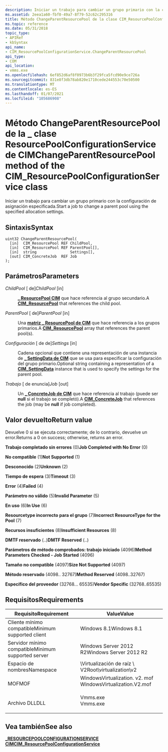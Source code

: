 ```yaml
---
description: Iniciar un trabajo para cambiar un grupo primario con la configuración de asignación especificada.
ms.assetid: 2eea1a60-fbf0-49a7-8f79-52c62c295316
title: Método ChangeParentResourcePool de la clase CIM_ResourcePoolConfigurationService
ms.topic: reference
ms.date: 05/31/2018
topic_type:
- APIRef
- kbSyntax
api_name:
- CIM_ResourcePoolConfigurationService.ChangeParentResourcePool
api_type:
- COM
api_location:
- vmms.exe
ms.openlocfilehash: 6ef852d6af8f0973b6b3f29fca5fcd90e9ce726a
ms.sourcegitcommit: 831e8f3db78ab820e1710cede244553c70e50500
ms.translationtype: MT
ms.contentlocale: es-ES
ms.lasthandoff: 01/07/2021
ms.locfileid: "105686908"
---
```

# <a name="changeparentresourcepool-method-of-the-cim_resourcepoolconfigurationservice-class"></a><span data-ttu-id="a9ba3-103">Método ChangeParentResourcePool de la \_ clase ResourcePoolConfigurationService de CIM</span><span class="sxs-lookup"><span data-stu-id="a9ba3-103">ChangeParentResourcePool method of the CIM\_ResourcePoolConfigurationService class</span></span>

<span data-ttu-id="a9ba3-104">Iniciar un trabajo para cambiar un grupo primario con la configuración de asignación especificada.</span><span class="sxs-lookup"><span data-stu-id="a9ba3-104">Start a job to change a parent pool using the specified allocation settings.</span></span>

## <a name="syntax"></a><span data-ttu-id="a9ba3-105">Sintaxis</span><span class="sxs-lookup"><span data-stu-id="a9ba3-105">Syntax</span></span>


```mof
uint32 ChangeParentResourcePool(
  [in]  CIM_ResourcePool REF ChildPool,
  [in]  CIM_ResourcePool REF ParentPool[],
  [in]  string               Settings[],
  [out] CIM_ConcreteJob  REF Job
);
```



## <a name="parameters"></a><span data-ttu-id="a9ba3-106">Parámetros</span><span class="sxs-lookup"><span data-stu-id="a9ba3-106">Parameters</span></span>

<dl> <dt>

<span data-ttu-id="a9ba3-107">*ChildPool* \[ de\]</span><span class="sxs-lookup"><span data-stu-id="a9ba3-107">*ChildPool* \[in\]</span></span>
</dt> <dd>

<span data-ttu-id="a9ba3-108">[**\_ ResourcePool CIM**](cim-resourcepool.md) que hace referencia al grupo secundario.</span><span class="sxs-lookup"><span data-stu-id="a9ba3-108">A [**CIM\_ResourcePool**](cim-resourcepool.md) that references the child pool.</span></span>

</dd> <dt>

<span data-ttu-id="a9ba3-109">*ParentPool* \[ de\]</span><span class="sxs-lookup"><span data-stu-id="a9ba3-109">*ParentPool* \[in\]</span></span>
</dt> <dd>

<span data-ttu-id="a9ba3-110">Una [**matriz \_ ResourcePool de CIM**](cim-resourcepool.md) que hace referencia a los grupos primarios.</span><span class="sxs-lookup"><span data-stu-id="a9ba3-110">A [**CIM\_ResourcePool**](cim-resourcepool.md) array that references the parent pool(s).</span></span>

</dd> <dt>

<span data-ttu-id="a9ba3-111">*Configuración* \[ de de\]</span><span class="sxs-lookup"><span data-stu-id="a9ba3-111">*Settings* \[in\]</span></span>
</dt> <dd>

<span data-ttu-id="a9ba3-112">Cadena opcional que contiene una representación de una instancia de [**\_ SettingData de CIM**](cim-settingdata.md) que se usa para especificar la configuración del grupo primario.</span><span class="sxs-lookup"><span data-stu-id="a9ba3-112">Optional string containing a representation of a [**CIM\_SettingData**](cim-settingdata.md) instance that is used to specify the settings for the parent pool.</span></span>

</dd> <dt>

<span data-ttu-id="a9ba3-113">*Trabajo* \[ de enuncia\]</span><span class="sxs-lookup"><span data-stu-id="a9ba3-113">*Job* \[out\]</span></span>
</dt> <dd>

<span data-ttu-id="a9ba3-114">Un [**\_ ConcreteJob de CIM**](cim-concretejob.md) que hace referencia al trabajo (puede ser **null** si el trabajo se completó).</span><span class="sxs-lookup"><span data-stu-id="a9ba3-114">A [**CIM\_ConcreteJob**](cim-concretejob.md) that references the job (may be **null** if job completed).</span></span>

</dd> </dl>

## <a name="return-value"></a><span data-ttu-id="a9ba3-115">Valor devuelto</span><span class="sxs-lookup"><span data-stu-id="a9ba3-115">Return value</span></span>

<span data-ttu-id="a9ba3-116">Devuelve 0 si se ejecuta correctamente; de lo contrario, devuelve un error.</span><span class="sxs-lookup"><span data-stu-id="a9ba3-116">Returns a 0 on success; otherwise, returns an error.</span></span>

<dl> <dt>

<span data-ttu-id="a9ba3-117">**Trabajo completado sin errores** (0)</span><span class="sxs-lookup"><span data-stu-id="a9ba3-117">**Job Completed with No Error** (0)</span></span>
</dt> <dt>

<span data-ttu-id="a9ba3-118">**No compatible** (1)</span><span class="sxs-lookup"><span data-stu-id="a9ba3-118">**Not Supported** (1)</span></span>
</dt> <dt>

<span data-ttu-id="a9ba3-119">**Desconocido** (2)</span><span class="sxs-lookup"><span data-stu-id="a9ba3-119">**Unknown** (2)</span></span>
</dt> <dt>

<span data-ttu-id="a9ba3-120">**Tiempo de espera** (3)</span><span class="sxs-lookup"><span data-stu-id="a9ba3-120">**Timeout** (3)</span></span>
</dt> <dt>

<span data-ttu-id="a9ba3-121">**Error** (4)</span><span class="sxs-lookup"><span data-stu-id="a9ba3-121">**Failed** (4)</span></span>
</dt> <dt>

<span data-ttu-id="a9ba3-122">**Parámetro no válido** (5)</span><span class="sxs-lookup"><span data-stu-id="a9ba3-122">**Invalid Parameter** (5)</span></span>
</dt> <dt>

<span data-ttu-id="a9ba3-123">**En uso** (6)</span><span class="sxs-lookup"><span data-stu-id="a9ba3-123">**In Use** (6)</span></span>
</dt> <dt>

<span data-ttu-id="a9ba3-124">**Resourcetype incorrecto para el grupo** (7)</span><span class="sxs-lookup"><span data-stu-id="a9ba3-124">**Incorrect ResourceType for the Pool** (7)</span></span>
</dt> <dt>

<span data-ttu-id="a9ba3-125">**Recursos insuficientes** (8)</span><span class="sxs-lookup"><span data-stu-id="a9ba3-125">**Insufficient Resources** (8)</span></span>
</dt> <dt>

<span data-ttu-id="a9ba3-126">**DMTF reservado** (..)</span><span class="sxs-lookup"><span data-stu-id="a9ba3-126">**DMTF Reserved** (..)</span></span>
</dt> <dt>

<span data-ttu-id="a9ba3-127">**Parámetros de método comprobados: trabajo iniciado** (4096)</span><span class="sxs-lookup"><span data-stu-id="a9ba3-127">**Method Parameters Checked - Job Started** (4096)</span></span>
</dt> <dt>

<span data-ttu-id="a9ba3-128">**Tamaño no compatible** (4097)</span><span class="sxs-lookup"><span data-stu-id="a9ba3-128">**Size Not Supported** (4097)</span></span>
</dt> <dt>

<span data-ttu-id="a9ba3-129">**Método reservado** (4098.. 32767)</span><span class="sxs-lookup"><span data-stu-id="a9ba3-129">**Method Reserved** (4098..32767)</span></span>
</dt> <dt>

<span data-ttu-id="a9ba3-130">**Específico del proveedor** (32768... 65535)</span><span class="sxs-lookup"><span data-stu-id="a9ba3-130">**Vendor Specific** (32768..65535)</span></span>
</dt> </dl>

## <a name="requirements"></a><span data-ttu-id="a9ba3-131">Requisitos</span><span class="sxs-lookup"><span data-stu-id="a9ba3-131">Requirements</span></span>



| <span data-ttu-id="a9ba3-132">Requisito</span><span class="sxs-lookup"><span data-stu-id="a9ba3-132">Requirement</span></span> | <span data-ttu-id="a9ba3-133">Value</span><span class="sxs-lookup"><span data-stu-id="a9ba3-133">Value</span></span> |
|-------------------------------------|---------------------------------------------------------------------------------------------------------|
| <span data-ttu-id="a9ba3-134">Cliente mínimo compatible</span><span class="sxs-lookup"><span data-stu-id="a9ba3-134">Minimum supported client</span></span><br/> | <span data-ttu-id="a9ba3-135">Windows 8.1</span><span class="sxs-lookup"><span data-stu-id="a9ba3-135">Windows 8.1</span></span><br/>                                                                                  |
| <span data-ttu-id="a9ba3-136">Servidor mínimo compatible</span><span class="sxs-lookup"><span data-stu-id="a9ba3-136">Minimum supported server</span></span><br/> | <span data-ttu-id="a9ba3-137">Windows Server 2012 R2</span><span class="sxs-lookup"><span data-stu-id="a9ba3-137">Windows Server 2012 R2</span></span><br/>                                                                       |
| <span data-ttu-id="a9ba3-138">Espacio de nombres</span><span class="sxs-lookup"><span data-stu-id="a9ba3-138">Namespace</span></span><br/>                | <span data-ttu-id="a9ba3-139">\\Virtualización de raíz \\ V2</span><span class="sxs-lookup"><span data-stu-id="a9ba3-139">Root\\virtualization\\v2</span></span><br/>                                                                     |
| <span data-ttu-id="a9ba3-140">MOF</span><span class="sxs-lookup"><span data-stu-id="a9ba3-140">MOF</span></span><br/>                      | <dl> <span data-ttu-id="a9ba3-141"><dt>WindowsVirtualization. v2. mof</dt></span><span class="sxs-lookup"><span data-stu-id="a9ba3-141"><dt>WindowsVirtualization.V2.mof</dt></span></span> </dl> |
| <span data-ttu-id="a9ba3-142">Archivo DLL</span><span class="sxs-lookup"><span data-stu-id="a9ba3-142">DLL</span></span><br/>                      | <dl> <span data-ttu-id="a9ba3-143"><dt>Vmms.exe</dt></span><span class="sxs-lookup"><span data-stu-id="a9ba3-143"><dt>Vmms.exe</dt></span></span> </dl>                     |



## <a name="see-also"></a><span data-ttu-id="a9ba3-144">Vea también</span><span class="sxs-lookup"><span data-stu-id="a9ba3-144">See also</span></span>

<dl> <dt>

[<span data-ttu-id="a9ba3-145">**\_RESOURCEPOOLCONFIGURATIONSERVICE CIM**</span><span class="sxs-lookup"><span data-stu-id="a9ba3-145">**CIM\_ResourcePoolConfigurationService**</span></span>](cim-resourcepoolconfigurationservice.md)
</dt> </dl>

 

 




